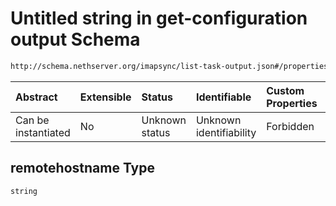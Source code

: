 # Untitled string in get-configuration output Schema

```txt
http://schema.nethserver.org/imapsync/list-task-output.json#/properties/user_properties/items/properties/remotehostname
```



| Abstract            | Extensible | Status         | Identifiable            | Custom Properties | Additional Properties | Access Restrictions | Defined In                                                                       |
| :------------------ | :--------- | :------------- | :---------------------- | :---------------- | :-------------------- | :------------------ | :------------------------------------------------------------------------------- |
| Can be instantiated | No         | Unknown status | Unknown identifiability | Forbidden         | Allowed               | none                | [list-task-output.json\*](imapsync/list-task-output.json "open original schema") |

## remotehostname Type

`string`
